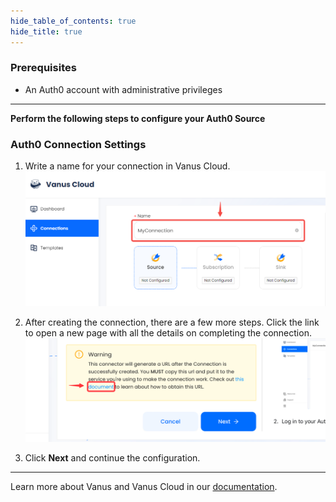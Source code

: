 ```yaml
--- 
hide_table_of_contents: true
hide_title: true
---
```


### Prerequisites

- An Auth0 account with administrative privileges

---

**Perform the following steps to configure your Auth0 Source**

### Auth0 Connection Settings

1. Write a name for your connection in Vanus Cloud.
   ![](images/1.png)

2. After creating the connection, there are a few more steps. Click the link to open a new page with all the details on completing the connection.
![](images/warning.png)

3. Click **Next** and continue the configuration.

---

Learn more about Vanus and Vanus Cloud in our [documentation](https://docs.vanus.ai).
